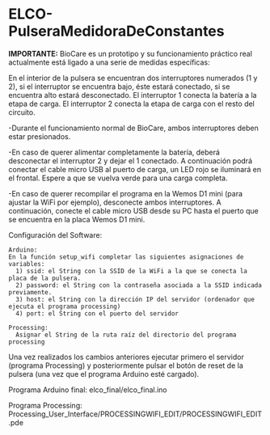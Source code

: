 # ELCO-PulseraMedidoraDeConstantes

**IMPORTANTE:** BioCare es un prototipo y su funcionamiento práctico real actualmente está ligado a una serie de medidas específicas:

En el interior de la pulsera se encuentran dos interruptores numerados (1 y 2), si el interruptor se encuentra bajo, éste estará conectado, 
si se encuentra alto estará desconectado. 
El interruptor 1 conecta la batería a la etapa de carga.
El interruptor 2 conecta la etapa de carga con el resto del circuito.

-Durante el funcionamiento normal de BioCare, ambos interruptores deben estar presionados.

-En caso de querer alimentar completamente la batería, deberá desconectar el interruptor 2 y dejar el 1 conectado. A continuación podrá
conectar el cable micro USB al puerto de carga, un LED rojo se iluminará en el frontal. Espere a que se vuelva verde para una carga completa.

-En caso de querer recompilar el programa en la Wemos D1 mini (para ajustar la WiFi por ejemplo), desconecte ambos interruptores. A continuación,
conecte el cable micro USB desde su PC hasta el puerto que se encuentra en la placa Wemos D1 mini. 



Configuración del Software:

    Arduino:
    En la función setup_wifi completar las siguientes asignaciones de variables:
      1) ssid: el String con la SSID de la WiFi a la que se conecta la placa de la pulsera.
      2) password: el String con la contraseña asociada a la SSID indicada previamente.
      3) host: el String con la dirección IP del servidor (ordenador que ejecuta el programa processing)
      4) port: el String con el puerto del servidor

    Processing:
      Asignar el String de la ruta raíz del directorio del programa processing
 
Una vez realizados los cambios anteriores ejecutar primero el servidor (programa Processing) y posteriormente pulsar el botón de reset de la
pulsera (una vez que el programa Arduino esté cargado).

Programa Arduino final: elco_final/elco_final.ino

Programa Processing: Processing_User_Interface/PROCESSINGWIFI_EDIT/PROCESSINGWIFI_EDIT.pde
